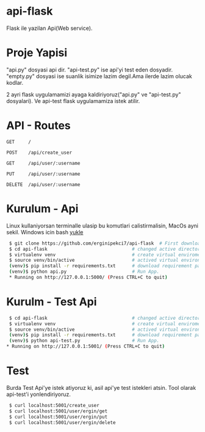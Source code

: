 # api-flask
Flask ile yazilan Api(Web service).

# Proje Yapisi
<p>"api.py" dosyasi api dir. "api-test.py" ise api'yi test eden dosyadir. "empty.py" dosyasi ise suanlik isimize lazim degil.Ama ilerde lazim olucak kodlar.</p>
<p>2 ayri flask uygulamamizi ayaga kaldiriyoruz("api.py" ve "api-test.py" dosyalari). Ve api-test flask uygulamamiza istek atilir.</p>

# API - Routes 

```GET     / ```

```POST    /api/create_user ```

```GET     /api/user/:username ```

```PUT     /api/user/:username ```

```DELETE  /api/user/:username ```

# Kurulum - Api
<p>Linux kullaniyorsan terminalle ulasip bu komutlari calistirmalisin, MacOs ayni sekil. Windows icin bash <a href="https://www.howtogeek.com/249966/how-to-install-and-use-the-linux-bash-shell-on-windows-10/">yukle</a></p>


```bash
 $ git clone https://github.com/erginipekci7/api-flask  # First download repo
 $ cd api-flask                               # changed active directory to repo
 $ virtualenv venv                            # create virtual enviroment
 $ source venv/bin/active                     # actived virtual environment
 (venv)$ pip install -r requirements.txt      # download requirement packages.
 (venv)$ python api.py                        # Run App.
 * Running on http://127.0.0.1:5000/ (Press CTRL+C to quit)
```


# Kurulm - Test Api

```bash
 $ cd api-flask                               # changed active directory to repo
 $ virtualenv venv                            # create virtual enviroment
 $ source venv/bin/active                     # actived virtual environment
 (venv)$ pip install -r requirements.txt      # download requirement packages.
 (venv)$ python api-test.py                   # Run App.
* Running on http://127.0.0.1:5001/ (Press CTRL+C to quit)
```

# Test
<p>Burda Test Api'ye istek atiyoruz ki, asil api'ye test istekleri atsin. Tool olarak api-test'i yonlendiriyoruz.</p>


```bash
 $ curl localhost:5001/create_user
 $ curl localhost:5001/user/ergin/get
 $ curl localhost:5001/user/ergin/put
 $ curl localhost:5001/user/ergin/delete
```
